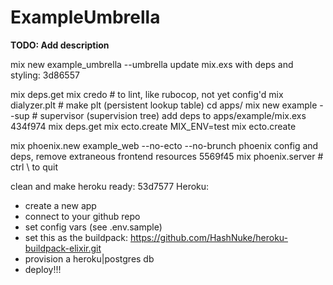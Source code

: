 # ExampleUmbrella

**TODO: Add description**

mix new example_umbrella --umbrella
update mix.exs with deps and styling: 3d86557

mix deps.get
mix credo # to lint, like rubocop, not yet config'd
mix dialyzer.plt # make plt (persistent lookup table)
cd apps/
mix new example --sup # supervisor (supervision tree)
add deps to apps/example/mix.exs 434f974
mix deps.get
mix ecto.create
MIX_ENV=test mix ecto.create

mix phoenix.new example_web --no-ecto --no-brunch
phoenix config and deps, remove extraneous frontend resources 5569f45
mix phoenix.server # ctrl \ to quit

clean and make heroku ready: 53d7577
Heroku:
* create a new app
* connect to your github repo
* set config vars (see .env.sample)
* set this as the buildpack: https://github.com/HashNuke/heroku-buildpack-elixir.git
* provision a heroku|postgres db
* deploy!!!
